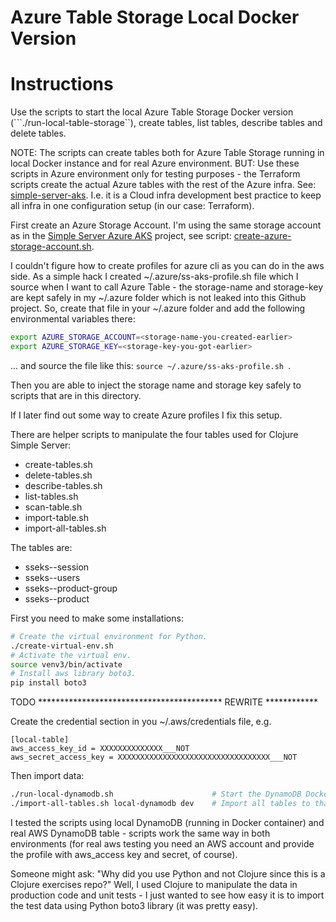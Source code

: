 # Azure Table Storage Local Docker Version

# Instructions

Use the scripts to start the local Azure Table Storage Docker version (```./run-local-table-storage``), create tables, list tables, describe tables and delete tables. 

NOTE: The scripts can create tables both for Azure Table Storage running in local Docker instance and for real Azure environment. BUT: Use these scripts in Azure environment only for testing purposes - the Terraform scripts create the actual Azure tables with the rest of the Azure infra. See: [simple-server-aks](https://github.com/karimarttila/azure/tree/master/simple-server-aks). I.e. it is a Cloud infra development best practice to keep all infra in one configuration setup (in our case: Terraform).

First create an Azure Storage Account. I'm using the same storage account as in the [Simple Server Azure AKS](https://github.com/karimarttila/azure/tree/master/simple-server-aks/) project, see script: [create-azure-storage-account.sh](https://github.com/karimarttila/azure/tree/master/simple-server-aks/scripts).

I couldn't figure how to create profiles for azure cli as you can do in the aws side. As a simple hack I created ~/.azure/ss-aks-profile.sh file which I source when I want to call Azure Table - the storage-name and storage-key are kept safely in my ~/.azure folder which is not leaked into this Github project. So, create that file in your ~/.azure folder and add the following environmental variables there:

```bash
export AZURE_STORAGE_ACCOUNT=<storage-name-you-created-earlier>
export AZURE_STORAGE_KEY=<storage-key-you-got-earlier>
``` 

... and source the file like this: ```source ~/.azure/ss-aks-profile.sh ```.

Then you are able to inject the storage name and storage key safely to scripts that are in this directory. 

If I later find out some way to create Azure profiles I fix this setup.


There are helper scripts to manipulate the four tables used for Clojure Simple Server:

- create-tables.sh
- delete-tables.sh
- describe-tables.sh
- list-tables.sh
- scan-table.sh
- import-table.sh
- import-all-tables.sh

The tables are:

- sseks-<env>-session
- sseks-<env>-users
- sseks-<env>-product-group
- sseks-<env>-product

First you need to make some installations:

```bash
# Create the virtual environment for Python.
./create-virtual-env.sh
# Activate the virtual env.
source venv3/bin/activate
# Install aws library boto3.
pip install boto3
```

TODO ****************************************** REWRITE ************

Create the credential section in you ~/.aws/credentials file, e.g.

```text
[local-table]
aws_access_key_id = XXXXXXXXXXXXXX___NOT
aws_secret_access_key = XXXXXXXXXXXXXXXXXXXXXXXXXXXXXXXXXX___NOT
```

Then import data:

```bash
./run-local-dynamodb.sh                      # Start the DynamoDB Docker container.
./import-all-tables.sh local-dynamodb dev    # Import all tables to that instance.
```

I tested the scripts using local DynamoDB (running in Docker container) and real AWS DynamoDB table - scripts work the same way in both environments (for real aws testing you need an AWS account and provide the profile with aws_access key and secret, of course).

Someone might ask: "Why did you use Python and not Clojure since this is a Clojure exercises repo?" Well, I used Clojure to manipulate the data in production code and unit tests - I just wanted to see how easy it is to import the test data using Python boto3 library (it was pretty easy).


